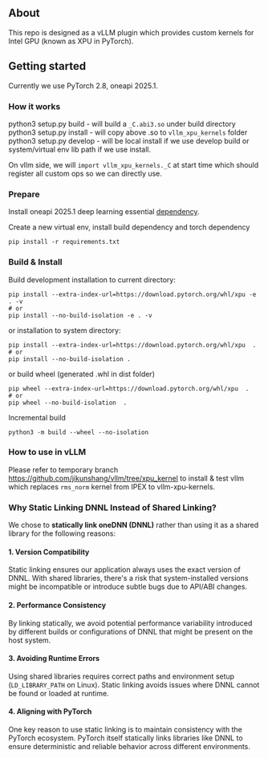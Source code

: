 ## About

This repo is designed as a vLLM plugin which provides custom kernels for Intel GPU (known as XPU in PyTorch).

## Getting started
Currently we use PyTorch 2.8, oneapi 2025.1.

### How it works
python3 setup.py build - will build a `_C.abi3.so` under build directory
python3 setup.py install - will copy above .so to `vllm_xpu_kernels` folder
python3 setup.py develop - will be local install if we use develop build or system/virtual env lib path if we use install.

On vllm side, we will `import vllm_xpu_kernels._C` at start time which should register all custom ops so we can directly use.

### Prepare

Install oneapi 2025.1 deep learning essential [dependency](https://www.intel.com/content/www/us/en/developer/tools/oneapi/base-toolkit-download.html).

Create a new virtual env, install build dependency and torch dependency

```
pip install -r requirements.txt
```

### Build & Install
Build development installation to current directory:

```
pip install --extra-index-url=https://download.pytorch.org/whl/xpu -e . -v
# or
pip install --no-build-isolation -e . -v
```

or installation to system directory:

```
pip install --extra-index-url=https://download.pytorch.org/whl/xpu  .
# or
pip install --no-build-isolation . 
```

or build wheel (generated .whl in dist folder)

```
pip wheel --extra-index-url=https://download.pytorch.org/whl/xpu  .
# or
pip wheel --no-build-isolation  .
```

Incremental build

```
python3 -m build --wheel --no-isolation
```

### How to use in vLLM
Please refer to temporary branch https://github.com/jikunshang/vllm/tree/xpu_kernel to install & test vllm which replaces `rms_norm` kernel from IPEX to vllm-xpu-kernels.

### Why Static Linking DNNL Instead of Shared Linking?

We chose to **statically link oneDNN (DNNL)** rather than using it as a shared library for the following reasons:

#### 1. **Version Compatibility**

Static linking ensures our application always uses the exact version of DNNL. With shared libraries, there's a risk that system-installed versions might be incompatible or introduce subtle bugs due to API/ABI changes.

#### 2. **Performance Consistency**

By linking statically, we avoid potential performance variability introduced by different builds or configurations of DNNL that might be present on the host system.

#### 3. **Avoiding Runtime Errors**

Using shared libraries requires correct paths and environment setup (`LD_LIBRARY_PATH` on Linux). Static linking avoids issues where DNNL cannot be found or loaded at runtime.

#### 4. **Aligning with PyTorch**

One key reason to use static linking is to maintain consistency with the PyTorch ecosystem. PyTorch itself statically links libraries like DNNL to ensure deterministic and reliable behavior across different environments.
